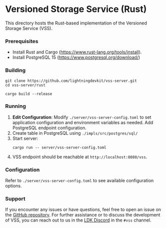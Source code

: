 # Versioned Storage Service (Rust)

This directory hosts the Rust-based implementation of the Versioned Storage Service (VSS).

### Prerequisites

- Install Rust and Cargo (https://www.rust-lang.org/tools/install).
- Install PostgreSQL 15 (https://www.postgresql.org/download/)

### Building

```
git clone https://github.com/lightningdevkit/vss-server.git
cd vss-server/rust

cargo build --release
```

### Running
1. **Edit Configuration**: Modify `./server/vss-server-config.toml` to set application configuration and
   environment variables as needed. Add PostgreSQL endpoint configuration.
2. Create table in PostgreSQL using `./impls/src/postgres/sql/`
3. Start server:
   ```
   cargo run -- server/vss-server-config.toml
   ```
4. VSS endpoint should be reachable at `http://localhost:8080/vss`.

### Configuration

Refer to `./server/vss-server-config.toml` to see available configuration options.

### Support

If you encounter any issues or have questions, feel free to open an issue on
the [GitHub repository](https://github.com/lightningdevkit/vss-server/issues). For further assistance or to discuss the
development of VSS, you can reach out to us in the [LDK Discord](https://discord.gg/5AcknnMfBw) in the `#vss` channel.

[LDK Discord]: https://discord.gg/5AcknnMfBw
